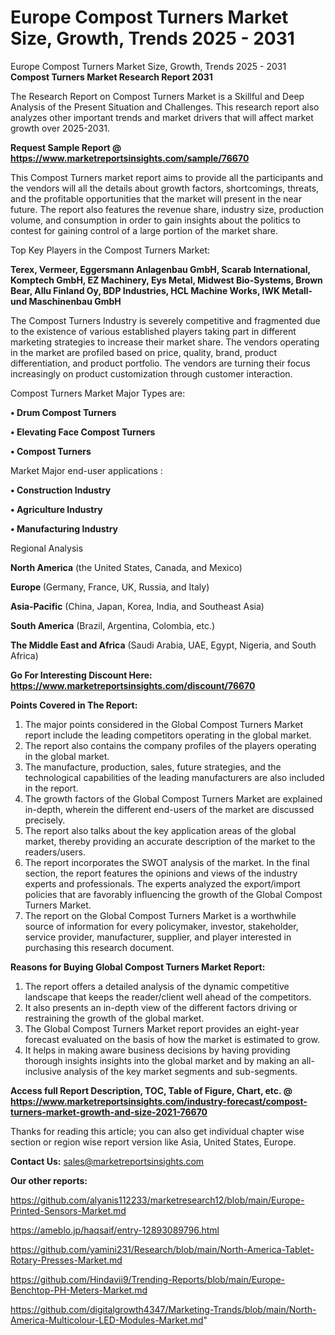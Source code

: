 # Europe Compost Turners Market Size, Growth, Trends 2025 - 2031
 Europe Compost Turners Market Size, Growth, Trends 2025 - 2031
<strong>Compost Turners Market Research Report 2031</strong>

The Research Report on Compost Turners Market is a Skillful and Deep Analysis of the Present Situation and Challenges. This research report also analyzes other important trends and market drivers that will affect market growth over 2025-2031.

<strong>Request Sample Report @ <a href=https://www.marketreportsinsights.com/sample/76670>https://www.marketreportsinsights.com/sample/76670</a></strong>

This Compost Turners market report aims to provide all the participants and the vendors will all the details about growth factors, shortcomings, threats, and the profitable opportunities that the market will present in the near future. The report also features the revenue share, industry size, production volume, and consumption in order to gain insights about the politics to contest for gaining control of a large portion of the market share.

Top Key Players in the Compost Turners Market:

<strong>Terex, Vermeer, Eggersmann Anlagenbau GmbH, Scarab International, Komptech GmbH, EZ Machinery, Eys Metal, Midwest Bio-Systems, Brown Bear, Allu Finland Oy, BDP Industries, HCL Machine Works, IWK Metall- und Maschinenbau GmbH</strong>

The Compost Turners Industry is severely competitive and fragmented due to the existence of various established players taking part in different marketing strategies to increase their market share. The vendors operating in the market are profiled based on price, quality, brand, product differentiation, and product portfolio. The vendors are turning their focus increasingly on product customization through customer interaction.

Compost Turners Market Major Types are:

<strong>• Drum Compost Turners

• Elevating Face Compost Turners

• Compost Turners</strong>

Market Major end-user applications :

<strong>• Construction Industry

• Agriculture Industry

• Manufacturing Industry</strong>

Regional Analysis

</u><strong><b>North America</b></strong> (the United States, Canada, and Mexico)

<strong><b>Europe </b></strong>(Germany, France, UK, Russia, and Italy)

<strong><b>Asia-Pacific</b></strong> (China, Japan, Korea, India, and Southeast Asia)

<strong><b>South America</b></strong> (Brazil, Argentina, Colombia, etc.)

<strong><b>The Middle East and Africa</b></strong> (Saudi Arabia, UAE, Egypt, Nigeria, and South Africa)

<strong>Go For Interesting Discount Here: <a href=https://www.marketreportsinsights.com/discount/76670>https://www.marketreportsinsights.com/discount/76670</a></strong>

<strong>Points Covered in The Report:</strong>
<ol>
  <li>The major points considered in the Global Compost Turners Market report include the leading competitors operating in the global market.</li>
  <li>The report also contains the company profiles of the players operating in the global market.</li>
  <li>The manufacture, production, sales, future strategies, and the technological capabilities of the leading manufacturers are also included in the report.</li>
  <li>The growth factors of the Global Compost Turners Market are explained in-depth, wherein the different end-users of the market are discussed precisely.</li>
  <li>The report also talks about the key application areas of the global market, thereby providing an accurate description of the market to the readers/users.</li>
  <li>The report incorporates the SWOT analysis of the market. In the final section, the report features the opinions and views of the industry experts and professionals. The experts analyzed the export/import policies that are favorably influencing the growth of the Global Compost Turners Market.</li>
  <li>The report on the Global Compost Turners Market is a worthwhile source of information for every policymaker, investor, stakeholder, service provider, manufacturer, supplier, and player interested in purchasing this research document.</li>
</ol>
<strong>Reasons for Buying Global Compost Turners Market Report:</strong>

<ol>
  <li>The report offers a detailed analysis of the dynamic competitive landscape that keeps the reader/client well ahead of the competitors.</li>
  <li>It also presents an in-depth view of the different factors driving or restraining the growth of the global market.</li>
  <li>The Global Compost Turners Market report provides an eight-year forecast evaluated on the basis of how the market is estimated to grow.</li>
  <li>It helps in making aware business decisions by having providing thorough insights insights into the global market and by making an all-inclusive analysis of the key market segments and sub-segments.</li>
</ol>
<strong>Access full Report Description, TOC, Table of Figure, Chart, etc. @ <a href=https://www.marketreportsinsights.com/industry-forecast/compost-turners-market-growth-and-size-2021-76670>https://www.marketreportsinsights.com/industry-forecast/compost-turners-market-growth-and-size-2021-76670</a></strong>


Thanks for reading this article; you can also get individual chapter wise section or region wise report version like Asia, United States, Europe.

<strong>Contact Us:</strong>
sales@marketreportsinsights.com

<strong>Our other reports:</strong>

<a href=https://github.com/alyanis112233/marketresearch12/blob/main/Europe-Printed-Sensors-Market.md>https://github.com/alyanis112233/marketresearch12/blob/main/Europe-Printed-Sensors-Market.md</a>

<a href=https://ameblo.jp/haqsaif/entry-12893089796.html>https://ameblo.jp/haqsaif/entry-12893089796.html</a>

<a href=https://github.com/yamini231/Research/blob/main/North-America-Tablet-Rotary-Presses-Market.md>https://github.com/yamini231/Research/blob/main/North-America-Tablet-Rotary-Presses-Market.md</a>

<a href=https://github.com/Hindavii9/Trending-Reports/blob/main/Europe-Benchtop-PH-Meters-Market.md>https://github.com/Hindavii9/Trending-Reports/blob/main/Europe-Benchtop-PH-Meters-Market.md</a>

<a href=https://github.com/digitalgrowth4347/Marketing-Trands/blob/main/North-America-Multicolour-LED-Modules-Market.md>https://github.com/digitalgrowth4347/Marketing-Trands/blob/main/North-America-Multicolour-LED-Modules-Market.md</a>"
